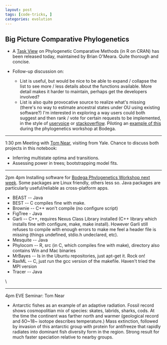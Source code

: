 ```yaml
---
layout: post
tags: [code-tricks, ]
categories: evolution
---
```






 





Big Picture Comparative Phylogenetics
-------------------------------------

-   A [Task
    View](http://www.bio.unc.edu/faculty/vision/lab/CPM_taskview.html "http://www.bio.unc.edu/faculty/vision/lab/CPM_taskview.html")
    on Phylogenetic Comparative Methods (in R on CRAN) has been released
    today, maintained by Brian O'Meara. Quite thorough and concise.

-   Follow-up discussion on:
    -   List is useful, but would be nice to be able to expand /
        collapse the list to see more / less details about the functions
        available. More detail makes it harder to maintain, perhaps get
        the developers involved?
    -   List is also quite provocative source to realize what's missing
        (there's no way to estimate ancestral states under OU using
        existing software?) I'm interested in exploring a way users
        could both suggest and then rank / vote for certain requests to
        be implemented, in the style of
        [uservoice](http://www.uservoice.com "http://www.uservoice.com")
        or
        [stackoverflow](http://www.stackoverflow.com "http://www.stackoverflow.com").
        Piloting an [example of
        this](http://phylogenetics.uservoice.com "http://phylogenetics.uservoice.com")
        during the phylogenetics workshop at Bodega.

* * * * *

1:30 pm Meeting with [Tom
Near](http://www.yale.edu/eeb/near "http://www.yale.edu/eeb/near"),
visiting from Yale. Chance to discuss both projects in this notebook:

-   Inferring multistate optima and transitions.
-   Assessing power in trees; bootstrapping model fits.

* * * * *

2pm 4pm Installing software for [Bodega Phylogenetics Workshop next
week](http://bodegaphylo.wikispot.org/2010_Workshop "http://bodegaphylo.wikispot.org/2010_Workshop").
Some packages are Linux friendly, others less so. Java packages are
particularly useful/reliable as cross-platform apps.

-   BEAST -- Java
-   BEST -- C compiles fine with make.
-   Brownie -- C++ won't compile (no configure script)
-   FigTree - Java
-   Garli -- C++, requires Nexus Class Library installed (C++ library
    which installs fine with configure, make, make install). However
    Garli still refuses to compile with enough errors to make me feel a
    header file is missing (things undefined, stdio.h undeclared, etc).
-   Mesquite -- Java
-   Phylocom -- R, src (in C, which compiles fine with make), directory
    also contains Win and Mac binaries
-   MrBayes -- Is in the Ubuntu repositories, just apt-get it. Rock on!
-   RaxML -- C, just run the gcc version of the makefile. Haven't tried
    the MPI version
-   Tracer -- Java

\

* * * * *

4pm EVE Seminar: Tom Near

-   Antarctic fishes as an example of an adaptive radiation. Fossil
    record shows cosmopolitian mix of species: skates, labrids, sharks,
    cods. At the time the continent was farther north and warmer
    (geological record and δO~18~ isotope describes temperature.) Mass
    extinction, followed by invasion of this antarctic group with
    protein for antifreeze that rapidly radiates into dominant fish
    diversity form in the region. Strong result for much faster
    speciation relative to nearby groups.

